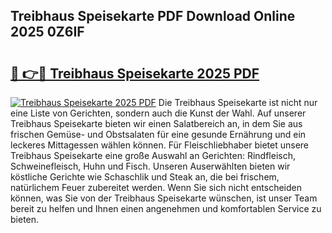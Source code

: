## Treibhaus Speisekarte PDF Download Online 2025 0Z6IF

# <h2><a href="http://gc7zp6w.nevu.top/?p=Treibhaus+Speisekarte">🔗 👉🔴 Treibhaus Speisekarte 2025 PDF</a></h2>

[![Treibhaus Speisekarte 2025 PDF](https://i.imgur.com/dBaPXMq.png)](http://gc7zp6w.nevu.top/?p=Treibhaus+Speisekarte)
Die Treibhaus Speisekarte ist nicht nur eine Liste von Gerichten, sondern auch die Kunst der Wahl. Auf unserer Treibhaus Speisekarte bieten wir einen Salatbereich an, in dem Sie aus frischen Gemüse- und Obstsalaten für eine gesunde Ernährung und ein leckeres Mittagessen wählen können. Für Fleischliebhaber bietet unsere Treibhaus Speisekarte eine große Auswahl an Gerichten: Rindfleisch, Schweinefleisch, Huhn und Fisch. Unseren Auserwählten bieten wir köstliche Gerichte wie Schaschlik und Steak an, die bei frischem, natürlichem Feuer zubereitet werden. Wenn Sie sich nicht entscheiden können, was Sie von der Treibhaus Speisekarte wünschen, ist unser Team bereit zu helfen und Ihnen einen angenehmen und komfortablen Service zu bieten.
